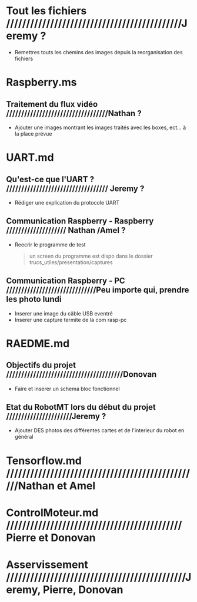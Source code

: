 # Tout les fichiers ////////////////////////////////////////////Jeremy ?
- Remettres touts les chemins des images depuis la reorganisation des fichiers

# Raspberry.ms
## Traitement du flux vidéo //////////////////////////////////Nathan ?
- Ajouter une images montrant les images traités avec les boxes, ect... à la place prévue

# UART.md
## Qu'est-ce que l'UART ? ////////////////////////////////// Jeremy ?
- Rédiger une explication du protocole UART

## Communication Raspberry - Raspberry //////////////////// Nathan /Amel ?
- Reecrir le programme de test
	> un screen du programme est dispo dans le dossier trucs_utiles/presentation/captures

## Communication Raspberry - PC //////////////////////////////Peu importe qui, prendre les photo lundi
- Inserer une image du câble USB eventré
- Inserer une capture termite de la com rasp-pc

# RAEDME.md
## Objectifs du projet ///////////////////////////////////////Donovan
- Faire et inserer un schema bloc fonctionnel 

## Etat du RobotMT lors du début du projet 	//////////////////////Jeremy ?
- Ajouter DES photos des différentes cartes et de l'interieur du robot en général

# Tensorflow.md /////////////////////////////////////////////////Nathan et Amel

# ControlMoteur.md //////////////////////////////////////////// Pierre et Donovan

# Asservissement /////////////////////////////////////////////Jeremy, Pierre, Donovan


